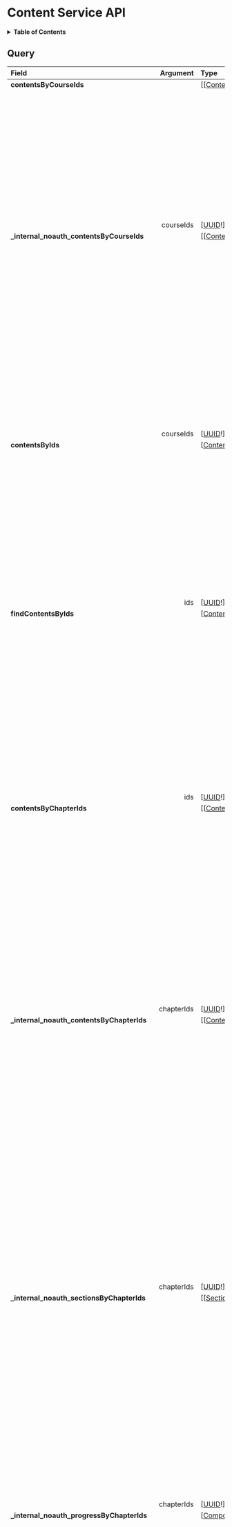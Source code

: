 # Content Service API

<details>
  <summary><strong>Table of Contents</strong></summary>

  * [Query](#query)
  * [Mutation](#mutation)
  * [Objects](#objects)
    * [AssessmentMetadata](#assessmentmetadata)
    * [CompositeProgressInformation](#compositeprogressinformation)
    * [ContentMetadata](#contentmetadata)
    * [ContentMutation](#contentmutation)
    * [ContentPayload](#contentpayload)
    * [FlashcardSetAssessment](#flashcardsetassessment)
    * [MediaContent](#mediacontent)
    * [PaginationInfo](#paginationinfo)
    * [ProgressLogItem](#progresslogitem)
    * [QuizAssessment](#quizassessment)
    * [Section](#section)
    * [SectionMutation](#sectionmutation)
    * [Stage](#stage)
    * [Suggestion](#suggestion)
    * [UserProgressData](#userprogressdata)
  * [Inputs](#inputs)
    * [AssessmentMetadataInput](#assessmentmetadatainput)
    * [CreateAssessmentInput](#createassessmentinput)
    * [CreateContentMetadataInput](#createcontentmetadatainput)
    * [CreateMediaContentInput](#createmediacontentinput)
    * [CreateSectionInput](#createsectioninput)
    * [CreateStageInput](#createstageinput)
    * [DateTimeFilter](#datetimefilter)
    * [IntFilter](#intfilter)
    * [Pagination](#pagination)
    * [StringFilter](#stringfilter)
    * [UpdateAssessmentInput](#updateassessmentinput)
    * [UpdateContentMetadataInput](#updatecontentmetadatainput)
    * [UpdateMediaContentInput](#updatemediacontentinput)
    * [UpdateStageInput](#updatestageinput)
  * [Enums](#enums)
    * [ContentType](#contenttype)
    * [SkillType](#skilltype)
    * [SortDirection](#sortdirection)
    * [SuggestionType](#suggestiontype)
  * [Scalars](#scalars)
    * [Boolean](#boolean)
    * [Date](#date)
    * [DateTime](#datetime)
    * [Float](#float)
    * [Int](#int)
    * [LocalTime](#localtime)
    * [String](#string)
    * [Time](#time)
    * [UUID](#uuid)
    * [Url](#url)
  * [Interfaces](#interfaces)
    * [Assessment](#assessment)
    * [Content](#content)

</details>

## Query
<table>
<thead>
<tr>
<th align="left">Field</th>
<th align="right">Argument</th>
<th align="left">Type</th>
<th align="left">Description</th>
</tr>
</thead>
<tbody>
<tr>
<td colspan="2" valign="top"><strong>contentsByCourseIds</strong></td>
<td valign="top">[[<a href="#content">Content</a>!]!]</td>
<td>


Retrieves all existing contents for a given course.
🔒 The user must have access to the courses with the given ids to access their contents, otherwise an error is thrown.

</td>
</tr>
<tr>
<td colspan="2" align="right" valign="top">courseIds</td>
<td valign="top">[<a href="#uuid">UUID</a>!]!</td>
<td></td>
</tr>
<tr>
<td colspan="2" valign="top"><strong>_internal_noauth_contentsByCourseIds</strong></td>
<td valign="top">[[<a href="#content">Content</a>!]!]</td>
<td>


Retrieves all existing contents for a given course.
⚠️ This query is only accessible internally in the system and allows the caller to fetch contents without
any permissions check and should not be called without any validation of the caller's permissions. ⚠️

</td>
</tr>
<tr>
<td colspan="2" align="right" valign="top">courseIds</td>
<td valign="top">[<a href="#uuid">UUID</a>!]!</td>
<td></td>
</tr>
<tr>
<td colspan="2" valign="top"><strong>contentsByIds</strong></td>
<td valign="top">[<a href="#content">Content</a>!]!</td>
<td>


Get contents by ids. Throws an error if any of the ids are not found.
🔒 The user must have access to the courses containing the contents with the given ids to access their contents,
otherwise an error is thrown.

</td>
</tr>
<tr>
<td colspan="2" align="right" valign="top">ids</td>
<td valign="top">[<a href="#uuid">UUID</a>!]!</td>
<td></td>
</tr>
<tr>
<td colspan="2" valign="top"><strong>findContentsByIds</strong></td>
<td valign="top">[<a href="#content">Content</a>]!</td>
<td>


Get contents by ids. If any of the given ids are not found, the corresponding element in the result list will be null.
🔒 The user must have access to the courses containing the contents with the given ids, otherwise null is returned
for the respective contents.

</td>
</tr>
<tr>
<td colspan="2" align="right" valign="top">ids</td>
<td valign="top">[<a href="#uuid">UUID</a>!]!</td>
<td></td>
</tr>
<tr>
<td colspan="2" valign="top"><strong>contentsByChapterIds</strong></td>
<td valign="top">[[<a href="#content">Content</a>!]!]!</td>
<td>


Get contents by chapter ids. Returns a list containing sublists, where each sublist contains all contents
associated with that chapter
🔒 The user must have access to the courses containing the chapters with the given ids, otherwise an error is thrown.

</td>
</tr>
<tr>
<td colspan="2" align="right" valign="top">chapterIds</td>
<td valign="top">[<a href="#uuid">UUID</a>!]!</td>
<td></td>
</tr>
<tr>
<td colspan="2" valign="top"><strong>_internal_noauth_contentsByChapterIds</strong></td>
<td valign="top">[[<a href="#content">Content</a>!]!]!</td>
<td>


Get contents by chapter ids. Returns a list containing sublists, where each sublist contains all contents
associated with that chapter
⚠️ This query is only accessible internally in the system and allows the caller to fetch sections without
any permissions check and should not be called without any validation of the caller's permissions. ⚠️

</td>
</tr>
<tr>
<td colspan="2" align="right" valign="top">chapterIds</td>
<td valign="top">[<a href="#uuid">UUID</a>!]!</td>
<td></td>
</tr>
<tr>
<td colspan="2" valign="top"><strong>_internal_noauth_sectionsByChapterIds</strong></td>
<td valign="top">[[<a href="#section">Section</a>!]!]!</td>
<td>


Retrieves all existing sections for multiple chapters.
⚠️ This query is only accessible internally in the system and allows the caller to fetch sections without
any permissions check and should not be called without any validation of the caller's permissions. ⚠️

</td>
</tr>
<tr>
<td colspan="2" align="right" valign="top">chapterIds</td>
<td valign="top">[<a href="#uuid">UUID</a>!]!</td>
<td></td>
</tr>
<tr>
<td colspan="2" valign="top"><strong>_internal_noauth_progressByChapterIds</strong></td>
<td valign="top">[<a href="#compositeprogressinformation">CompositeProgressInformation</a>!]!</td>
<td>


Retrieve progress for multiple chapters
⚠️ This query is only accessible internally in the system and allows the caller to fetch chapter progress without
any permissions check and should not be called without any validation of the caller's permissions. ⚠️

</td>
</tr>
<tr>
<td colspan="2" align="right" valign="top">chapterIds</td>
<td valign="top">[<a href="#uuid">UUID</a>!]!</td>
<td></td>
</tr>
<tr>
<td colspan="2" valign="top"><strong>suggestionsByChapterIds</strong></td>
<td valign="top">[<a href="#suggestion">Suggestion</a>!]!</td>
<td>


    Generates user specific suggestions for multiple chapters.

    Only content that the user can access will be considered.
    The contents will be ranked by suggested date, with the most overdue or most urgent content first.

    🔒 The user must have access to the courses containing the chapters with the given ids, otherwise an error is thrown.

</td>
</tr>
<tr>
<td colspan="2" align="right" valign="top">chapterIds</td>
<td valign="top">[<a href="#uuid">UUID</a>!]!</td>
<td>


The ids of the chapters for which suggestions should be generated.

</td>
</tr>
<tr>
<td colspan="2" align="right" valign="top">amount</td>
<td valign="top"><a href="#int">Int</a>!</td>
<td>


The amount of suggestions to generate in total.

</td>
</tr>
<tr>
<td colspan="2" align="right" valign="top">skillTypes</td>
<td valign="top">[<a href="#skilltype">SkillType</a>!]!</td>
<td>


Only suggestions for these skill types will be generated.
If no skill types are given, suggestions for all skill types will be generated,
also containing suggestions for media content (which do not have a skill type).

</td>
</tr>
<tr>
<td colspan="2" valign="top"><strong>_internal_noauth_achievableSkillTypesByChapterIds</strong></td>
<td valign="top">[[<a href="#skilltype">SkillType</a>!]!]!</td>
<td>


Retrieves all skill types that are achievable for the given chapters.
Each chapter will have its own list of skill types (batching query).
⚠️ This query is only accessible internally in the system and allows the caller to fetch without
any permissions check and should not be called without any validation of the caller's permissions. ⚠️

</td>
</tr>
<tr>
<td colspan="2" align="right" valign="top">chapterIds</td>
<td valign="top">[<a href="#uuid">UUID</a>!]!</td>
<td></td>
</tr>
<tr>
<td colspan="2" valign="top"><strong>_internal_noauth_contentWithNoSectionByChapterIds</strong></td>
<td valign="top">[[<a href="#content">Content</a>!]!]!</td>
<td>


Retrieves all Content that is currently not part of any section within chapters.
⚠️ This query is only accessible internally in the system and allows the caller to fetch content without
any permissions check and should not be called without any validation of the caller's permissions. ⚠️

</td>
</tr>
<tr>
<td colspan="2" align="right" valign="top">chapterIds</td>
<td valign="top">[<a href="#uuid">UUID</a>!]!</td>
<td></td>
</tr>
</tbody>
</table>

## Mutation
<table>
<thead>
<tr>
<th align="left">Field</th>
<th align="right">Argument</th>
<th align="left">Type</th>
<th align="left">Description</th>
</tr>
</thead>
<tbody>
<tr>
<td colspan="2" valign="top"><strong>_internal_createMediaContent</strong></td>
<td valign="top"><a href="#mediacontent">MediaContent</a>!</td>
<td>


Create new media content
️⚠️ This mutation is only accessible internally in the system ⚠️
🔒 The user must have admin access to the course containing the section to perform this action.

</td>
</tr>
<tr>
<td colspan="2" align="right" valign="top">courseId</td>
<td valign="top"><a href="#uuid">UUID</a>!</td>
<td></td>
</tr>
<tr>
<td colspan="2" align="right" valign="top">input</td>
<td valign="top"><a href="#createmediacontentinput">CreateMediaContentInput</a>!</td>
<td></td>
</tr>
<tr>
<td colspan="2" valign="top"><strong>_internal_createAssessment</strong></td>
<td valign="top"><a href="#assessment">Assessment</a>!</td>
<td>


Create a new Assessment
⚠️ This mutation is only accessible internally in the system ⚠️
🔒 The user must have admin access to the course containing the section to perform this action.

</td>
</tr>
<tr>
<td colspan="2" align="right" valign="top">courseId</td>
<td valign="top"><a href="#uuid">UUID</a>!</td>
<td></td>
</tr>
<tr>
<td colspan="2" align="right" valign="top">input</td>
<td valign="top"><a href="#createassessmentinput">CreateAssessmentInput</a>!</td>
<td></td>
</tr>
<tr>
<td colspan="2" valign="top"><strong>mutateContent</strong></td>
<td valign="top"><a href="#contentmutation">ContentMutation</a>!</td>
<td>


Modify Content
🔒 The user must have admin access to the course containing the section to perform this action.

</td>
</tr>
<tr>
<td colspan="2" align="right" valign="top">contentId</td>
<td valign="top"><a href="#uuid">UUID</a>!</td>
<td></td>
</tr>
<tr>
<td colspan="2" valign="top"><strong>_internal_createSection</strong></td>
<td valign="top"><a href="#section">Section</a>!</td>
<td>


Create new Section
⚠️ This mutation is only accessible internally in the system ⚠️
🔒 The user must have admin access to the course containing the section to perform this action.

</td>
</tr>
<tr>
<td colspan="2" align="right" valign="top">courseId</td>
<td valign="top"><a href="#uuid">UUID</a>!</td>
<td></td>
</tr>
<tr>
<td colspan="2" align="right" valign="top">input</td>
<td valign="top"><a href="#createsectioninput">CreateSectionInput</a>!</td>
<td></td>
</tr>
<tr>
<td colspan="2" valign="top"><strong>mutateSection</strong></td>
<td valign="top"><a href="#sectionmutation">SectionMutation</a>!</td>
<td>


Modify the section with the given id.
🔒 The user must have admin access to the course containing the section to perform this action.

</td>
</tr>
<tr>
<td colspan="2" align="right" valign="top">sectionId</td>
<td valign="top"><a href="#uuid">UUID</a>!</td>
<td></td>
</tr>
</tbody>
</table>

## Objects

### AssessmentMetadata

<table>
<thead>
<tr>
<th align="left">Field</th>
<th align="right">Argument</th>
<th align="left">Type</th>
<th align="left">Description</th>
</tr>
</thead>
<tbody>
<tr>
<td colspan="2" valign="top"><strong>skillPoints</strong></td>
<td valign="top"><a href="#int">Int</a>!</td>
<td>


Number of skill points a student receives for completing this content

</td>
</tr>
<tr>
<td colspan="2" valign="top"><strong>skillTypes</strong></td>
<td valign="top">[<a href="#skilltype">SkillType</a>!]!</td>
<td>


Type of the assessment

</td>
</tr>
<tr>
<td colspan="2" valign="top"><strong>initialLearningInterval</strong></td>
<td valign="top"><a href="#int">Int</a></td>
<td>


The initial learning interval for the assessment in days.
This is the interval that is applied after the assessment is completed the first time.
Following intervals are calculated based on the previous interval and the user's performance.
If this is null, the assessment will never be scheduled for review, which
is useful for assessments that are not meant to be repeated.

</td>
</tr>
</tbody>
</table>

### CompositeProgressInformation

<table>
<thead>
<tr>
<th align="left">Field</th>
<th align="right">Argument</th>
<th align="left">Type</th>
<th align="left">Description</th>
</tr>
</thead>
<tbody>
<tr>
<td colspan="2" valign="top"><strong>progress</strong></td>
<td valign="top"><a href="#float">Float</a>!</td>
<td>


percentage of completedContents/totalContents

</td>
</tr>
<tr>
<td colspan="2" valign="top"><strong>completedContents</strong></td>
<td valign="top"><a href="#int">Int</a>!</td>
<td>


absolut number of completed content

</td>
</tr>
<tr>
<td colspan="2" valign="top"><strong>totalContents</strong></td>
<td valign="top"><a href="#int">Int</a>!</td>
<td>


absolut number of total content

</td>
</tr>
</tbody>
</table>

### ContentMetadata

<table>
<thead>
<tr>
<th align="left">Field</th>
<th align="right">Argument</th>
<th align="left">Type</th>
<th align="left">Description</th>
</tr>
</thead>
<tbody>
<tr>
<td colspan="2" valign="top"><strong>name</strong></td>
<td valign="top"><a href="#string">String</a>!</td>
<td>


Name of the content

</td>
</tr>
<tr>
<td colspan="2" valign="top"><strong>type</strong></td>
<td valign="top"><a href="#contenttype">ContentType</a>!</td>
<td>


Content type

</td>
</tr>
<tr>
<td colspan="2" valign="top"><strong>suggestedDate</strong></td>
<td valign="top"><a href="#datetime">DateTime</a>!</td>
<td>


Suggested date when the content should be done

</td>
</tr>
<tr>
<td colspan="2" valign="top"><strong>rewardPoints</strong></td>
<td valign="top"><a href="#int">Int</a>!</td>
<td>


Number of reward points a student receives for completing this content

</td>
</tr>
<tr>
<td colspan="2" valign="top"><strong>chapterId</strong></td>
<td valign="top"><a href="#uuid">UUID</a>!</td>
<td>


ID of the chapter this content is associated with

</td>
</tr>
<tr>
<td colspan="2" valign="top"><strong>courseId</strong></td>
<td valign="top"><a href="#uuid">UUID</a>!</td>
<td>


ID of the course this content is associated with

</td>
</tr>
<tr>
<td colspan="2" valign="top"><strong>tagNames</strong></td>
<td valign="top">[<a href="#string">String</a>!]!</td>
<td>


TagNames this content is tagged with

</td>
</tr>
</tbody>
</table>

### ContentMutation

<table>
<thead>
<tr>
<th align="left">Field</th>
<th align="right">Argument</th>
<th align="left">Type</th>
<th align="left">Description</th>
</tr>
</thead>
<tbody>
<tr>
<td colspan="2" valign="top"><strong>contentId</strong></td>
<td valign="top"><a href="#uuid">UUID</a>!</td>
<td>


Identifier of Content

</td>
</tr>
<tr>
<td colspan="2" valign="top"><strong>updateMediaContent</strong></td>
<td valign="top"><a href="#mediacontent">MediaContent</a>!</td>
<td>


Update an existing Content

</td>
</tr>
<tr>
<td colspan="2" align="right" valign="top">input</td>
<td valign="top"><a href="#updatemediacontentinput">UpdateMediaContentInput</a>!</td>
<td></td>
</tr>
<tr>
<td colspan="2" valign="top"><strong>updateAssessment</strong></td>
<td valign="top"><a href="#assessment">Assessment</a>!</td>
<td>


Update an existing Assessment

</td>
</tr>
<tr>
<td colspan="2" align="right" valign="top">input</td>
<td valign="top"><a href="#updateassessmentinput">UpdateAssessmentInput</a>!</td>
<td></td>
</tr>
<tr>
<td colspan="2" valign="top"><strong>deleteContent</strong></td>
<td valign="top"><a href="#uuid">UUID</a>!</td>
<td>


Delete an existing Content, throws an error if no Content with the given id exists

</td>
</tr>
<tr>
<td colspan="2" valign="top"><strong>addTagToContent</strong></td>
<td valign="top"><a href="#content">Content</a>!</td>
<td>


Add a tag to an existing content

</td>
</tr>
<tr>
<td colspan="2" align="right" valign="top">tagName</td>
<td valign="top"><a href="#string">String</a></td>
<td></td>
</tr>
<tr>
<td colspan="2" valign="top"><strong>removeTagFromContent</strong></td>
<td valign="top"><a href="#content">Content</a>!</td>
<td>


Remove a tag from an existing content

</td>
</tr>
<tr>
<td colspan="2" align="right" valign="top">tagName</td>
<td valign="top"><a href="#string">String</a></td>
<td></td>
</tr>
</tbody>
</table>

### ContentPayload

<table>
<thead>
<tr>
<th align="left">Field</th>
<th align="right">Argument</th>
<th align="left">Type</th>
<th align="left">Description</th>
</tr>
</thead>
<tbody>
<tr>
<td colspan="2" valign="top"><strong>elements</strong></td>
<td valign="top">[<a href="#content">Content</a>!]!</td>
<td>


the contents

</td>
</tr>
<tr>
<td colspan="2" valign="top"><strong>pageInfo</strong></td>
<td valign="top"><a href="#paginationinfo">PaginationInfo</a>!</td>
<td>


pagination info

</td>
</tr>
</tbody>
</table>

### FlashcardSetAssessment


A set of flashcards, flashcard related fields are stored in the flashcard service.

<table>
<thead>
<tr>
<th align="left">Field</th>
<th align="right">Argument</th>
<th align="left">Type</th>
<th align="left">Description</th>
</tr>
</thead>
<tbody>
<tr>
<td colspan="2" valign="top"><strong>assessmentMetadata</strong></td>
<td valign="top"><a href="#assessmentmetadata">AssessmentMetadata</a>!</td>
<td>


Assessment metadata

</td>
</tr>
<tr>
<td colspan="2" valign="top"><strong>id</strong></td>
<td valign="top"><a href="#uuid">UUID</a>!</td>
<td>


ID of the content

</td>
</tr>
<tr>
<td colspan="2" valign="top"><strong>metadata</strong></td>
<td valign="top"><a href="#contentmetadata">ContentMetadata</a>!</td>
<td>


Metadata of the content

</td>
</tr>
<tr>
<td colspan="2" valign="top"><strong>userProgressData</strong></td>
<td valign="top"><a href="#userprogressdata">UserProgressData</a>!</td>
<td>


Progress data of the content for the current user.

</td>
</tr>
<tr>
<td colspan="2" valign="top"><strong>progressDataForUser</strong></td>
<td valign="top"><a href="#userprogressdata">UserProgressData</a>!</td>
<td>


Progress data of the specified user.

</td>
</tr>
<tr>
<td colspan="2" align="right" valign="top">userId</td>
<td valign="top"><a href="#uuid">UUID</a>!</td>
<td></td>
</tr>
</tbody>
</table>

### MediaContent

<table>
<thead>
<tr>
<th align="left">Field</th>
<th align="right">Argument</th>
<th align="left">Type</th>
<th align="left">Description</th>
</tr>
</thead>
<tbody>
<tr>
<td colspan="2" valign="top"><strong>id</strong></td>
<td valign="top"><a href="#uuid">UUID</a>!</td>
<td>


ID of the content

</td>
</tr>
<tr>
<td colspan="2" valign="top"><strong>metadata</strong></td>
<td valign="top"><a href="#contentmetadata">ContentMetadata</a>!</td>
<td>


Metadata of the content

</td>
</tr>
<tr>
<td colspan="2" valign="top"><strong>userProgressData</strong></td>
<td valign="top"><a href="#userprogressdata">UserProgressData</a>!</td>
<td>


Progress data of the content for the current user.

</td>
</tr>
<tr>
<td colspan="2" valign="top"><strong>progressDataForUser</strong></td>
<td valign="top"><a href="#userprogressdata">UserProgressData</a>!</td>
<td>


Progress data of the specified user.

</td>
</tr>
<tr>
<td colspan="2" align="right" valign="top">userId</td>
<td valign="top"><a href="#uuid">UUID</a>!</td>
<td></td>
</tr>
</tbody>
</table>

### PaginationInfo


Return type for information about paginated results.

<table>
<thead>
<tr>
<th align="left">Field</th>
<th align="right">Argument</th>
<th align="left">Type</th>
<th align="left">Description</th>
</tr>
</thead>
<tbody>
<tr>
<td colspan="2" valign="top"><strong>page</strong></td>
<td valign="top"><a href="#int">Int</a>!</td>
<td>


The current page number.

</td>
</tr>
<tr>
<td colspan="2" valign="top"><strong>size</strong></td>
<td valign="top"><a href="#int">Int</a>!</td>
<td>


The number of elements per page.

</td>
</tr>
<tr>
<td colspan="2" valign="top"><strong>totalElements</strong></td>
<td valign="top"><a href="#int">Int</a>!</td>
<td>


The total number of elements across all pages.

</td>
</tr>
<tr>
<td colspan="2" valign="top"><strong>totalPages</strong></td>
<td valign="top"><a href="#int">Int</a>!</td>
<td>


The total number of pages.

</td>
</tr>
<tr>
<td colspan="2" valign="top"><strong>hasNext</strong></td>
<td valign="top"><a href="#boolean">Boolean</a>!</td>
<td>


Whether there is a next page.

</td>
</tr>
</tbody>
</table>

### ProgressLogItem

<table>
<thead>
<tr>
<th align="left">Field</th>
<th align="right">Argument</th>
<th align="left">Type</th>
<th align="left">Description</th>
</tr>
</thead>
<tbody>
<tr>
<td colspan="2" valign="top"><strong>timestamp</strong></td>
<td valign="top"><a href="#datetime">DateTime</a>!</td>
<td>


The date the user completed the content item.

</td>
</tr>
<tr>
<td colspan="2" valign="top"><strong>success</strong></td>
<td valign="top"><a href="#boolean">Boolean</a>!</td>
<td>


Whether the user completed the content item successfully.

</td>
</tr>
<tr>
<td colspan="2" valign="top"><strong>correctness</strong></td>
<td valign="top"><a href="#float">Float</a>!</td>
<td>


Value between 0 and 1 representing the user's correctness on the content item.
Can be null as some contents cannot provide a meaningful correctness value.

</td>
</tr>
<tr>
<td colspan="2" valign="top"><strong>hintsUsed</strong></td>
<td valign="top"><a href="#int">Int</a>!</td>
<td>


How many hints the user used to complete the content item.

</td>
</tr>
<tr>
<td colspan="2" valign="top"><strong>timeToComplete</strong></td>
<td valign="top"><a href="#int">Int</a></td>
<td>


Time in milliseconds it took the user to complete the content item.
Can be null for contents that do not measure completion time.

</td>
</tr>
</tbody>
</table>

### QuizAssessment


A quiz, quiz related fields are stored in the quiz service.

<table>
<thead>
<tr>
<th align="left">Field</th>
<th align="right">Argument</th>
<th align="left">Type</th>
<th align="left">Description</th>
</tr>
</thead>
<tbody>
<tr>
<td colspan="2" valign="top"><strong>assessmentMetadata</strong></td>
<td valign="top"><a href="#assessmentmetadata">AssessmentMetadata</a>!</td>
<td>


Assessment metadata

</td>
</tr>
<tr>
<td colspan="2" valign="top"><strong>id</strong></td>
<td valign="top"><a href="#uuid">UUID</a>!</td>
<td>


ID of the content

</td>
</tr>
<tr>
<td colspan="2" valign="top"><strong>metadata</strong></td>
<td valign="top"><a href="#contentmetadata">ContentMetadata</a>!</td>
<td>


Metadata of the content

</td>
</tr>
<tr>
<td colspan="2" valign="top"><strong>userProgressData</strong></td>
<td valign="top"><a href="#userprogressdata">UserProgressData</a>!</td>
<td>


Progress data of the content for the current user.

</td>
</tr>
<tr>
<td colspan="2" valign="top"><strong>progressDataForUser</strong></td>
<td valign="top"><a href="#userprogressdata">UserProgressData</a>!</td>
<td>


Progress data of the specified user.

</td>
</tr>
<tr>
<td colspan="2" align="right" valign="top">userId</td>
<td valign="top"><a href="#uuid">UUID</a>!</td>
<td></td>
</tr>
</tbody>
</table>

### Section


Representation of a Section

<table>
<thead>
<tr>
<th align="left">Field</th>
<th align="right">Argument</th>
<th align="left">Type</th>
<th align="left">Description</th>
</tr>
</thead>
<tbody>
<tr>
<td colspan="2" valign="top"><strong>id</strong></td>
<td valign="top"><a href="#uuid">UUID</a>!</td>
<td>


Unique identifier of the Section Object

</td>
</tr>
<tr>
<td colspan="2" valign="top"><strong>courseId</strong></td>
<td valign="top"><a href="#uuid">UUID</a>!</td>
<td>


Id of the Course the Section is located in.

</td>
</tr>
<tr>
<td colspan="2" valign="top"><strong>name</strong></td>
<td valign="top"><a href="#string">String</a>!</td>
<td>


Name of the Section

</td>
</tr>
<tr>
<td colspan="2" valign="top"><strong>chapterId</strong></td>
<td valign="top"><a href="#uuid">UUID</a>!</td>
<td>


Chapter the Section is located in

</td>
</tr>
<tr>
<td colspan="2" valign="top"><strong>stages</strong></td>
<td valign="top">[<a href="#stage">Stage</a>!]!</td>
<td>


List of Stages contained in a Section

</td>
</tr>
</tbody>
</table>

### SectionMutation

<table>
<thead>
<tr>
<th align="left">Field</th>
<th align="right">Argument</th>
<th align="left">Type</th>
<th align="left">Description</th>
</tr>
</thead>
<tbody>
<tr>
<td colspan="2" valign="top"><strong>sectionId</strong></td>
<td valign="top"><a href="#uuid">UUID</a>!</td>
<td>


Identifier of the section

</td>
</tr>
<tr>
<td colspan="2" valign="top"><strong>updateSectionName</strong></td>
<td valign="top"><a href="#section">Section</a>!</td>
<td>


update the name of a Section

</td>
</tr>
<tr>
<td colspan="2" align="right" valign="top">name</td>
<td valign="top"><a href="#string">String</a>!</td>
<td></td>
</tr>
<tr>
<td colspan="2" valign="top"><strong>deleteSection</strong></td>
<td valign="top"><a href="#uuid">UUID</a>!</td>
<td>


delete a Section by ID

</td>
</tr>
<tr>
<td colspan="2" valign="top"><strong>createStage</strong></td>
<td valign="top"><a href="#stage">Stage</a>!</td>
<td>


create new Stage in Section

</td>
</tr>
<tr>
<td colspan="2" align="right" valign="top">input</td>
<td valign="top"><a href="#createstageinput">CreateStageInput</a></td>
<td></td>
</tr>
<tr>
<td colspan="2" valign="top"><strong>updateStage</strong></td>
<td valign="top"><a href="#stage">Stage</a>!</td>
<td>


Update Content of Stage

</td>
</tr>
<tr>
<td colspan="2" align="right" valign="top">input</td>
<td valign="top"><a href="#updatestageinput">UpdateStageInput</a></td>
<td></td>
</tr>
<tr>
<td colspan="2" valign="top"><strong>deleteStage</strong></td>
<td valign="top"><a href="#uuid">UUID</a>!</td>
<td>


delete Stage by ID

</td>
</tr>
<tr>
<td colspan="2" align="right" valign="top">id</td>
<td valign="top"><a href="#uuid">UUID</a>!</td>
<td></td>
</tr>
<tr>
<td colspan="2" valign="top"><strong>updateStageOrder</strong></td>
<td valign="top"><a href="#section">Section</a>!</td>
<td>


update Order of Stages within a Section

</td>
</tr>
<tr>
<td colspan="2" align="right" valign="top">stages</td>
<td valign="top">[<a href="#uuid">UUID</a>!]!</td>
<td></td>
</tr>
</tbody>
</table>

### Stage


Representation of a Stage

<table>
<thead>
<tr>
<th align="left">Field</th>
<th align="right">Argument</th>
<th align="left">Type</th>
<th align="left">Description</th>
</tr>
</thead>
<tbody>
<tr>
<td colspan="2" valign="top"><strong>id</strong></td>
<td valign="top"><a href="#uuid">UUID</a>!</td>
<td>


Unique identifier of the Stage Object

</td>
</tr>
<tr>
<td colspan="2" valign="top"><strong>position</strong></td>
<td valign="top"><a href="#int">Int</a>!</td>
<td>


Position of the Stage within the Section

</td>
</tr>
<tr>
<td colspan="2" valign="top"><strong>requiredContents</strong></td>
<td valign="top">[<a href="#content">Content</a>!]!</td>
<td>


List of Content that is labeled as required content

</td>
</tr>
<tr>
<td colspan="2" valign="top"><strong>requiredContentsProgress</strong></td>
<td valign="top"><a href="#float">Float</a>!</td>
<td>


Percentage of User Progress made to required Content

</td>
</tr>
<tr>
<td colspan="2" valign="top"><strong>optionalContents</strong></td>
<td valign="top">[<a href="#content">Content</a>!]!</td>
<td>


List of Content that is labeled as optional content

</td>
</tr>
<tr>
<td colspan="2" valign="top"><strong>optionalContentsProgress</strong></td>
<td valign="top"><a href="#float">Float</a>!</td>
<td>


Percentage of Progress made to optional Content

</td>
</tr>
</tbody>
</table>

### Suggestion


Represents a suggestion for a user to learn new content or review old content.

<table>
<thead>
<tr>
<th align="left">Field</th>
<th align="right">Argument</th>
<th align="left">Type</th>
<th align="left">Description</th>
</tr>
</thead>
<tbody>
<tr>
<td colspan="2" valign="top"><strong>content</strong></td>
<td valign="top"><a href="#content">Content</a>!</td>
<td>


The content that is suggested to the user.

</td>
</tr>
<tr>
<td colspan="2" valign="top"><strong>type</strong></td>
<td valign="top"><a href="#suggestiontype">SuggestionType</a>!</td>
<td>


The type of suggestion.

</td>
</tr>
</tbody>
</table>

### UserProgressData


Represents a user's progress on a content item.
See https://meitrex.readthedocs.io/en/latest/dev-manuals/gamification/userProgress.html

<table>
<thead>
<tr>
<th align="left">Field</th>
<th align="right">Argument</th>
<th align="left">Type</th>
<th align="left">Description</th>
</tr>
</thead>
<tbody>
<tr>
<td colspan="2" valign="top"><strong>userId</strong></td>
<td valign="top"><a href="#uuid">UUID</a>!</td>
<td>


The user's id.

</td>
</tr>
<tr>
<td colspan="2" valign="top"><strong>contentId</strong></td>
<td valign="top"><a href="#uuid">UUID</a>!</td>
<td>


The id of the content item.

</td>
</tr>
<tr>
<td colspan="2" valign="top"><strong>log</strong></td>
<td valign="top">[<a href="#progresslogitem">ProgressLogItem</a>]!</td>
<td>


A list of entries each representing the user completing the content item.
Sorted by date in descending order.

</td>
</tr>
<tr>
<td colspan="2" valign="top"><strong>learningInterval</strong></td>
<td valign="top"><a href="#int">Int</a></td>
<td>


The learning interval in days for the content item.
If null, the content item is not scheduled for learning.

</td>
</tr>
<tr>
<td colspan="2" valign="top"><strong>nextLearnDate</strong></td>
<td valign="top"><a href="#datetime">DateTime</a></td>
<td>


The next time the content should be learned.
Calculated using the date the user completed the content item and the learning interval.
This is null if the user has not completed the content item once.

</td>
</tr>
<tr>
<td colspan="2" valign="top"><strong>lastLearnDate</strong></td>
<td valign="top"><a href="#datetime">DateTime</a></td>
<td>


The last time the content was learned successfully.
This is null if the user has not completed the content item once.

</td>
</tr>
<tr>
<td colspan="2" valign="top"><strong>isLearned</strong></td>
<td valign="top"><a href="#boolean">Boolean</a>!</td>
<td>


True if the user has completed the content item at least once successfully.

</td>
</tr>
<tr>
<td colspan="2" valign="top"><strong>isDueForReview</strong></td>
<td valign="top"><a href="#boolean">Boolean</a>!</td>
<td>


True if the assessment is due for review.

</td>
</tr>
</tbody>
</table>

## Inputs

### AssessmentMetadataInput

<table>
<thead>
<tr>
<th colspan="2" align="left">Field</th>
<th align="left">Type</th>
<th align="left">Description</th>
</tr>
</thead>
<tbody>
<tr>
<td colspan="2" valign="top"><strong>skillPoints</strong></td>
<td valign="top"><a href="#int">Int</a>!</td>
<td>


Number of skill points a student receives for completing this content

</td>
</tr>
<tr>
<td colspan="2" valign="top"><strong>skillTypes</strong></td>
<td valign="top">[<a href="#skilltype">SkillType</a>!]!</td>
<td>


Type of the assessment

</td>
</tr>
<tr>
<td colspan="2" valign="top"><strong>initialLearningInterval</strong></td>
<td valign="top"><a href="#int">Int</a></td>
<td>


The initial learning interval for the assessment in days.
This is the interval that is applied after the assessment is completed the first time.
Following intervals are calculated based on the previous interval and the user's performance.
If this is null, the assessment will never be scheduled for review, which
is useful for assessments that are not meant to be repeated.

</td>
</tr>
</tbody>
</table>

### CreateAssessmentInput

<table>
<thead>
<tr>
<th colspan="2" align="left">Field</th>
<th align="left">Type</th>
<th align="left">Description</th>
</tr>
</thead>
<tbody>
<tr>
<td colspan="2" valign="top"><strong>metadata</strong></td>
<td valign="top"><a href="#createcontentmetadatainput">CreateContentMetadataInput</a>!</td>
<td>


Metadata for the new Content

</td>
</tr>
<tr>
<td colspan="2" valign="top"><strong>assessmentMetadata</strong></td>
<td valign="top"><a href="#assessmentmetadatainput">AssessmentMetadataInput</a>!</td>
<td>


Assessment metadata

</td>
</tr>
</tbody>
</table>

### CreateContentMetadataInput

<table>
<thead>
<tr>
<th colspan="2" align="left">Field</th>
<th align="left">Type</th>
<th align="left">Description</th>
</tr>
</thead>
<tbody>
<tr>
<td colspan="2" valign="top"><strong>name</strong></td>
<td valign="top"><a href="#string">String</a>!</td>
<td>


Name of the content

</td>
</tr>
<tr>
<td colspan="2" valign="top"><strong>type</strong></td>
<td valign="top"><a href="#contenttype">ContentType</a>!</td>
<td>


Type of the content

</td>
</tr>
<tr>
<td colspan="2" valign="top"><strong>suggestedDate</strong></td>
<td valign="top"><a href="#datetime">DateTime</a>!</td>
<td>


Suggested date when the content should be done

</td>
</tr>
<tr>
<td colspan="2" valign="top"><strong>rewardPoints</strong></td>
<td valign="top"><a href="#int">Int</a>!</td>
<td>


Number of reward points a student receives for completing this content

</td>
</tr>
<tr>
<td colspan="2" valign="top"><strong>chapterId</strong></td>
<td valign="top"><a href="#uuid">UUID</a>!</td>
<td>


ID of the chapter this content is associated with

</td>
</tr>
<tr>
<td colspan="2" valign="top"><strong>tagNames</strong></td>
<td valign="top">[<a href="#string">String</a>!]!</td>
<td>


TagNames this content is tagged with

</td>
</tr>
</tbody>
</table>

### CreateMediaContentInput


Input for creating new media content. Media specific fields are stored in the Media Service.

<table>
<thead>
<tr>
<th colspan="2" align="left">Field</th>
<th align="left">Type</th>
<th align="left">Description</th>
</tr>
</thead>
<tbody>
<tr>
<td colspan="2" valign="top"><strong>metadata</strong></td>
<td valign="top"><a href="#createcontentmetadatainput">CreateContentMetadataInput</a>!</td>
<td>


Metadata for the new Content

</td>
</tr>
</tbody>
</table>

### CreateSectionInput

<table>
<thead>
<tr>
<th colspan="2" align="left">Field</th>
<th align="left">Type</th>
<th align="left">Description</th>
</tr>
</thead>
<tbody>
<tr>
<td colspan="2" valign="top"><strong>chapterId</strong></td>
<td valign="top"><a href="#uuid">UUID</a>!</td>
<td>


Chapter Section will belong to

</td>
</tr>
<tr>
<td colspan="2" valign="top"><strong>name</strong></td>
<td valign="top"><a href="#string">String</a>!</td>
<td>


name given to Section

</td>
</tr>
</tbody>
</table>

### CreateStageInput

<table>
<thead>
<tr>
<th colspan="2" align="left">Field</th>
<th align="left">Type</th>
<th align="left">Description</th>
</tr>
</thead>
<tbody>
<tr>
<td colspan="2" valign="top"><strong>requiredContents</strong></td>
<td valign="top">[<a href="#uuid">UUID</a>!]!</td>
<td>


updated List of UUIDs for content labeled as required in this Stage

</td>
</tr>
<tr>
<td colspan="2" valign="top"><strong>optionalContents</strong></td>
<td valign="top">[<a href="#uuid">UUID</a>!]!</td>
<td>


updated List of UUIDs for content labeled as optional in this Stage

</td>
</tr>
</tbody>
</table>

### DateTimeFilter


Filter for date values.
If multiple filters are specified, they are combined with AND.

<table>
<thead>
<tr>
<th colspan="2" align="left">Field</th>
<th align="left">Type</th>
<th align="left">Description</th>
</tr>
</thead>
<tbody>
<tr>
<td colspan="2" valign="top"><strong>after</strong></td>
<td valign="top"><a href="#datetime">DateTime</a></td>
<td>


If specified, filters for dates after the specified value.

</td>
</tr>
<tr>
<td colspan="2" valign="top"><strong>before</strong></td>
<td valign="top"><a href="#datetime">DateTime</a></td>
<td>


If specified, filters for dates before the specified value.

</td>
</tr>
</tbody>
</table>

### IntFilter


Filter for integer values.
If multiple filters are specified, they are combined with AND.

<table>
<thead>
<tr>
<th colspan="2" align="left">Field</th>
<th align="left">Type</th>
<th align="left">Description</th>
</tr>
</thead>
<tbody>
<tr>
<td colspan="2" valign="top"><strong>equals</strong></td>
<td valign="top"><a href="#int">Int</a></td>
<td>


An integer value to match exactly.

</td>
</tr>
<tr>
<td colspan="2" valign="top"><strong>greaterThan</strong></td>
<td valign="top"><a href="#int">Int</a></td>
<td>


If specified, filters for values greater than to the specified value.

</td>
</tr>
<tr>
<td colspan="2" valign="top"><strong>lessThan</strong></td>
<td valign="top"><a href="#int">Int</a></td>
<td>


If specified, filters for values less than to the specified value.

</td>
</tr>
</tbody>
</table>

### Pagination


Specifies the page size and page number for paginated results.

<table>
<thead>
<tr>
<th colspan="2" align="left">Field</th>
<th align="left">Type</th>
<th align="left">Description</th>
</tr>
</thead>
<tbody>
<tr>
<td colspan="2" valign="top"><strong>page</strong></td>
<td valign="top"><a href="#int">Int</a>!</td>
<td>


The page number, starting at 0.
If not specified, the default value is 0.
For values greater than 0, the page size must be specified.
If this value is larger than the number of pages, an empty page is returned.

</td>
</tr>
<tr>
<td colspan="2" valign="top"><strong>size</strong></td>
<td valign="top"><a href="#int">Int</a>!</td>
<td>


The number of elements per page.

</td>
</tr>
</tbody>
</table>

### StringFilter


Filter for string values.
If multiple filters are specified, they are combined with AND.

<table>
<thead>
<tr>
<th colspan="2" align="left">Field</th>
<th align="left">Type</th>
<th align="left">Description</th>
</tr>
</thead>
<tbody>
<tr>
<td colspan="2" valign="top"><strong>equals</strong></td>
<td valign="top"><a href="#string">String</a></td>
<td>


A string value to match exactly.

</td>
</tr>
<tr>
<td colspan="2" valign="top"><strong>contains</strong></td>
<td valign="top"><a href="#string">String</a></td>
<td>


A string value that must be contained in the field that is being filtered.

</td>
</tr>
<tr>
<td colspan="2" valign="top"><strong>ignoreCase</strong></td>
<td valign="top"><a href="#boolean">Boolean</a>!</td>
<td>


If true, the filter is case-insensitive.

</td>
</tr>
</tbody>
</table>

### UpdateAssessmentInput

<table>
<thead>
<tr>
<th colspan="2" align="left">Field</th>
<th align="left">Type</th>
<th align="left">Description</th>
</tr>
</thead>
<tbody>
<tr>
<td colspan="2" valign="top"><strong>metadata</strong></td>
<td valign="top"><a href="#updatecontentmetadatainput">UpdateContentMetadataInput</a>!</td>
<td>


Metadata for the new Content

</td>
</tr>
<tr>
<td colspan="2" valign="top"><strong>assessmentMetadata</strong></td>
<td valign="top"><a href="#assessmentmetadatainput">AssessmentMetadataInput</a>!</td>
<td>


Assessment metadata

</td>
</tr>
</tbody>
</table>

### UpdateContentMetadataInput

<table>
<thead>
<tr>
<th colspan="2" align="left">Field</th>
<th align="left">Type</th>
<th align="left">Description</th>
</tr>
</thead>
<tbody>
<tr>
<td colspan="2" valign="top"><strong>name</strong></td>
<td valign="top"><a href="#string">String</a>!</td>
<td>


Name of the content

</td>
</tr>
<tr>
<td colspan="2" valign="top"><strong>suggestedDate</strong></td>
<td valign="top"><a href="#datetime">DateTime</a>!</td>
<td>


Date when the content should be done

</td>
</tr>
<tr>
<td colspan="2" valign="top"><strong>rewardPoints</strong></td>
<td valign="top"><a href="#int">Int</a>!</td>
<td>


Number of reward points a student receives for completing this content

</td>
</tr>
<tr>
<td colspan="2" valign="top"><strong>chapterId</strong></td>
<td valign="top"><a href="#uuid">UUID</a>!</td>
<td>


ID of the chapter this content is associated with

</td>
</tr>
<tr>
<td colspan="2" valign="top"><strong>tagNames</strong></td>
<td valign="top">[<a href="#string">String</a>!]!</td>
<td>


TagNames this content is tagged with

</td>
</tr>
</tbody>
</table>

### UpdateMediaContentInput

<table>
<thead>
<tr>
<th colspan="2" align="left">Field</th>
<th align="left">Type</th>
<th align="left">Description</th>
</tr>
</thead>
<tbody>
<tr>
<td colspan="2" valign="top"><strong>metadata</strong></td>
<td valign="top"><a href="#updatecontentmetadatainput">UpdateContentMetadataInput</a>!</td>
<td>


Metadata for the new Content

</td>
</tr>
</tbody>
</table>

### UpdateStageInput

<table>
<thead>
<tr>
<th colspan="2" align="left">Field</th>
<th align="left">Type</th>
<th align="left">Description</th>
</tr>
</thead>
<tbody>
<tr>
<td colspan="2" valign="top"><strong>id</strong></td>
<td valign="top"><a href="#uuid">UUID</a>!</td>
<td>


Identifier of the Stage

</td>
</tr>
<tr>
<td colspan="2" valign="top"><strong>requiredContents</strong></td>
<td valign="top">[<a href="#uuid">UUID</a>!]!</td>
<td>


updated List of UUIDs for content labeled as required in this Stage

</td>
</tr>
<tr>
<td colspan="2" valign="top"><strong>optionalContents</strong></td>
<td valign="top">[<a href="#uuid">UUID</a>!]!</td>
<td>


updated List of UUIDs for content labeled as optional in this Stage

</td>
</tr>
</tbody>
</table>

## Enums

### ContentType


Type of the content

<table>
<thead>
<th align="left">Value</th>
<th align="left">Description</th>
</thead>
<tbody>
<tr>
<td valign="top"><strong>MEDIA</strong></td>
<td></td>
</tr>
<tr>
<td valign="top"><strong>FLASHCARDS</strong></td>
<td></td>
</tr>
<tr>
<td valign="top"><strong>QUIZ</strong></td>
<td></td>
</tr>
</tbody>
</table>

### SkillType


Type of the assessment

<table>
<thead>
<th align="left">Value</th>
<th align="left">Description</th>
</thead>
<tbody>
<tr>
<td valign="top"><strong>REMEMBER</strong></td>
<td></td>
</tr>
<tr>
<td valign="top"><strong>UNDERSTAND</strong></td>
<td></td>
</tr>
<tr>
<td valign="top"><strong>APPLY</strong></td>
<td></td>
</tr>
<tr>
<td valign="top"><strong>ANALYZE</strong></td>
<td></td>
</tr>
</tbody>
</table>

### SortDirection


Specifies the sort direction, either ascending or descending.

<table>
<thead>
<th align="left">Value</th>
<th align="left">Description</th>
</thead>
<tbody>
<tr>
<td valign="top"><strong>ASC</strong></td>
<td></td>
</tr>
<tr>
<td valign="top"><strong>DESC</strong></td>
<td></td>
</tr>
</tbody>
</table>

### SuggestionType

<table>
<thead>
<th align="left">Value</th>
<th align="left">Description</th>
</thead>
<tbody>
<tr>
<td valign="top"><strong>NEW_CONTENT</strong></td>
<td></td>
</tr>
<tr>
<td valign="top"><strong>REPETITION</strong></td>
<td></td>
</tr>
</tbody>
</table>

## Scalars

### Boolean

Built-in Boolean

### Date

An RFC-3339 compliant Full Date Scalar

### DateTime

A slightly refined version of RFC-3339 compliant DateTime Scalar

### Float

Built-in Float

### Int

Built-in Int

### LocalTime

24-hour clock time value string in the format `hh:mm:ss` or `hh:mm:ss.sss`.

### String

Built-in String

### Time

An RFC-3339 compliant Full Time Scalar

### UUID

A universally unique identifier compliant UUID Scalar

### Url

A Url scalar


## Interfaces


### Assessment

<table>
<thead>
<tr>
<th align="left">Field</th>
<th align="right">Argument</th>
<th align="left">Type</th>
<th align="left">Description</th>
</tr>
</thead>
<tbody>
<tr>
<td colspan="2" valign="top"><strong>assessmentMetadata</strong></td>
<td valign="top"><a href="#assessmentmetadata">AssessmentMetadata</a>!</td>
<td>


Assessment metadata

</td>
</tr>
<tr>
<td colspan="2" valign="top"><strong>id</strong></td>
<td valign="top"><a href="#uuid">UUID</a>!</td>
<td>


ID of the content

</td>
</tr>
<tr>
<td colspan="2" valign="top"><strong>metadata</strong></td>
<td valign="top"><a href="#contentmetadata">ContentMetadata</a>!</td>
<td>


Metadata of the content

</td>
</tr>
<tr>
<td colspan="2" valign="top"><strong>userProgressData</strong></td>
<td valign="top"><a href="#userprogressdata">UserProgressData</a>!</td>
<td>


Progress data of the content for the current user.

</td>
</tr>
<tr>
<td colspan="2" valign="top"><strong>progressDataForUser</strong></td>
<td valign="top"><a href="#userprogressdata">UserProgressData</a>!</td>
<td>


Progress data of the specified user.

</td>
</tr>
<tr>
<td colspan="2" align="right" valign="top">userId</td>
<td valign="top"><a href="#uuid">UUID</a>!</td>
<td></td>
</tr>
</tbody>
</table>

### Content

<table>
<thead>
<tr>
<th align="left">Field</th>
<th align="right">Argument</th>
<th align="left">Type</th>
<th align="left">Description</th>
</tr>
</thead>
<tbody>
<tr>
<td colspan="2" valign="top"><strong>id</strong></td>
<td valign="top"><a href="#uuid">UUID</a>!</td>
<td>


ID of the content

</td>
</tr>
<tr>
<td colspan="2" valign="top"><strong>metadata</strong></td>
<td valign="top"><a href="#contentmetadata">ContentMetadata</a>!</td>
<td>


Metadata of the content

</td>
</tr>
<tr>
<td colspan="2" valign="top"><strong>userProgressData</strong></td>
<td valign="top"><a href="#userprogressdata">UserProgressData</a>!</td>
<td>


Progress data of the content for the current user.

</td>
</tr>
<tr>
<td colspan="2" valign="top"><strong>progressDataForUser</strong></td>
<td valign="top"><a href="#userprogressdata">UserProgressData</a>!</td>
<td>


Progress data of the specified user.

</td>
</tr>
<tr>
<td colspan="2" align="right" valign="top">userId</td>
<td valign="top"><a href="#uuid">UUID</a>!</td>
<td></td>
</tr>
</tbody>
</table>
